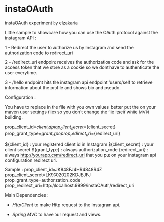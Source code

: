 # instaOAuth
instaOAuth experiment by elzakaria

Little sample to showcase how you can use the OAuth protocol against the instagram API :

1 -  Redirect the user to authorize us by Instagram and send the authorization code to redirect_uri

2 -  /redirect_uri endpoint receives the authorization code and ask for the access token that we store as a cookie so we dont have
to authenticate the user everytime.

3 - /hello endpoint hits the instagram api endpoint /users/self to retrieve information about the profile and shows bio and pseudo.


Configuration :

You have to replace in the file with you own values, better put the on your maven user settings files so you don't change the file itself while MVN building.

prop_client_id=${client_id}
prop_client_secret=${client_secret}
prop_grant_type=${grant_type}
prop_redirect_uri=${redirect_uri}

${client_id} : your registered client id in Instagram
${client_secret} : your client secret
${grant_type} : always authorization_code
{redirect_uri} : always http://yourapp.com/redirect_uri that you put on your instagram api configuration redirect uri.

Sample :
prop_client_id=JK848FJ4HR4848R4Z
prop_client_secret=LK93020202KDJEJFJ
prop_grant_type=authorization_code
prop_redirect_uri=http://localhost:9999/instaOAuth/redirect_uri


Main Dependencies :

* *HttpClient* to make Http request to the instagram api.

* *Spring MVC* to have our request and views.
